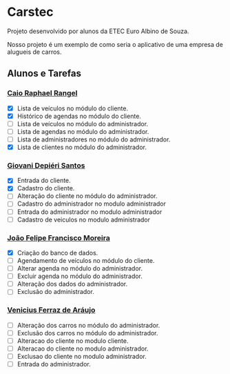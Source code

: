 # Carstec

Projeto desenvolvido por alunos da ETEC Euro Albino de Souza.

Nosso projeto é um exemplo de como seria o aplicativo de uma empresa de alugueis de carros.

## Alunos e Tarefas

### [Caio Raphael Rangel](https://github.com/caiopa3)
- [x] Lista de veículos no módulo do cliente.
- [x] Histórico de agendas no módulo do cliente.
- [ ] Lista de veículos no módulo do administrador.
- [ ] Lista de agendas no módulo do administrador.
- [ ] Lista de administradores no módulo do administrador.
- [x] Lista de clientes no módulo do administrador.

### [Giovani Depiéri Santos](https://github.com/Maracaruja)
- [x] Entrada do cliente.
- [x] Cadastro do cliente.
- [ ] Alteração do cliente no módulo do administrador.
- [ ] Cadastro do administrador no modulo administrador 
- [ ] Entrada do administrador no modulo administrador
- [ ] Cadastro de veiculos no modulo administrador 

### [João Felipe Francisco Moreira](https://github.com/joaofelipe80)
- [x] Criação do banco de dados.
- [ ] Agendamento de veículos no módulo do cliente.
- [ ] Alterar agenda no módulo do administrador.
- [ ] Excluir agenda no módulo do administrador.
- [ ] Alteração dos dados do administrador.
- [ ] Exclusão do administrador.
      
### [Venicius Ferraz de Aráujo](https://github.com/venicius-braco)
- [ ] Alteração dos carros no módulo do administrador.
- [ ] Exclusão dos carros no módulo do administrador.
- [ ] Alteracao do cliente no modulo cliente.
- [ ] Alteracao do cliente no modulo administrador.
- [ ] Exclusao do cliente no modulo administrador.
- [ ] Entrada do administrador.
